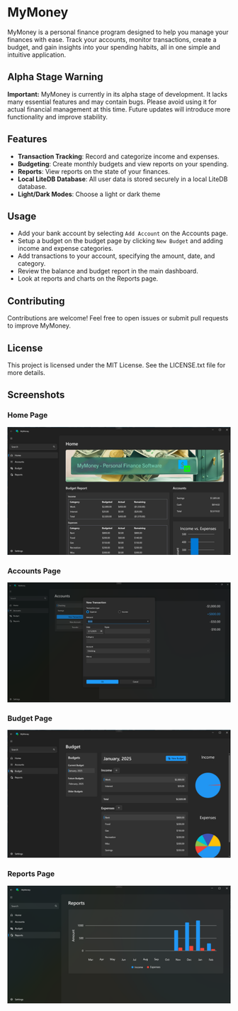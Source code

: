 # MyMoney

MyMoney is a personal finance program designed to help you manage your finances with ease. Track your accounts, monitor transactions, create a budget, and gain insights into your spending habits, all in one simple and intuitive application.

## Alpha Stage Warning

**Important:** MyMoney is currently in its alpha stage of development. It lacks many essential features and may contain bugs. Please avoid using it for actual financial management at this time. Future updates will introduce more functionality and improve stability.

## Features

- **Transaction Tracking**: Record and categorize income and expenses.
- **Budgeting**: Create monthly budgets and view reports on your spending.
- **Reports**: View reports on the state of your finances.
- **Local LiteDB Database**: All user data is stored securely in a local LiteDB database.
- **Light/Dark Modes**: Choose a light or dark theme  

## Usage
- Add your bank account by selecting ```Add Account``` on the Accounts page.
- Setup a budget on the budget page by clicking ```New Budget``` and adding income and expense categories.
- Add transactions to your account, specifying the amount, date, and category.
- Review the balance and budget report in the main dashboard.
- Look at reports and charts on the Reports page.

## Contributing
Contributions are welcome! Feel free to open issues or submit pull requests to improve MyMoney.

## License
This project is licensed under the MIT License. See the LICENSE.txt file for more details.

## Screenshots

### Home Page
![Home page](Screenshots/home_page.jpg)

### Accounts Page
![Accounts page](Screenshots/accounts_page.png)

### Budget Page
![Budget page](Screenshots/budget_page.jpg)

### Reports Page
![Reports page](Screenshots/reports_page.png)
